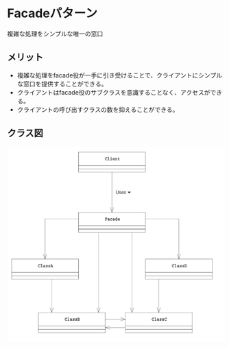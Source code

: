 # Facadeパターン

複雑な処理をシンプルな唯一の窓口

## メリット

* 複雑な処理をfacade役が一手に引き受けることで、クライアントにシンプルな窓口を提供することができる。
* クライアントはfacade役のサブクラスを意識することなく、アクセスができる。
* クライアントの呼び出すクラスの数を抑えることができる。

## クラス図

![](./クラス図.png)